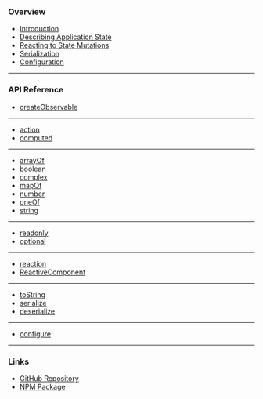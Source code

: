 ### Overview

* [Introduction](/README.md)
* [Describing Application State]()
* [Reacting to State Mutations]()
* [Serialization]()
* [Configuration]()
---

### API Reference

* [createObservable](/docs/describing-state/createObservable.md)
---
* [action](/docs/describing-state/action.md)
* [computed](/docs/describing-state/computed.md)
---
* [arrayOf](/docs/describing-state/types/arrayOf.md)
* [boolean](/docs/describing-state/types/boolean.md)
* [complex](/docs/describing-state/types/complex.md)
* [mapOf](/docs/describing-state/types/mapOf.md)
* [number](/docs/describing-state/types/number.md)
* [oneOf](/docs/describing-state/types/oneOf.md)
* [string](/docs/describing-state/types/string.md)
---
* [readonly](/docs/describing-state/modifiers/readonly.md)
* [optional](/docs/describing-state/modifiers/optional.md)
---
* [reaction](/docs/reacting/reaction.md)
* [ReactiveComponent](/docs/reacting/ReactiveComponent.md)
---
* [toString](/docs/serialization/toString.md)
* [serialize](/docs/serialization/serialize.md)
* [deserialize](/docs/serialization/deserialize.md)
---
* [configure](/docs/configuration/configure.md)
---

### Links

* [GitHub Repository](https://github.com/fnxjs/fnx)
* [NPM Package](https://www.npmjs.com/package/fnx)
